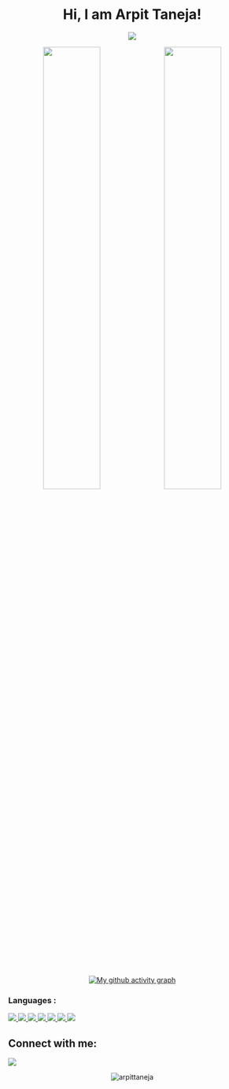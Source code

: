 
<h1 align="center">Hi<!--<img src="https://raw.githubusercontent.com/MartinHeinz/MartinHeinz/master/wave.gif" width="30px">-->, I am Arpit Taneja!</h1>
<!-- **arpittaneja/arpittaneja** is a ✨ _special_ ✨ repository because its `README.md` (this file) appears on your GitHub profile. -->


<!-- Here are some ideas to get you started:

- 🔭 I’m currently working on 
- 👯 I’m looking to collaborate on ...
- 🤔 I’m looking for help with ...
- 💬 Ask me about ...
- 📫 How to reach me: ...
- 😄 Pronouns: ...
- ⚡ Fun fact: ... -->

<!-- ## I’m currently learning Web Development and DSA -->

<p align="center">
  <img src="https://github-readme-stats.vercel.app/api/top-langs/?username=arpittaneja&show_icons=true&theme=tokyonight&layout=compact" />
</p>
<p align="center">
  <img width="48%" src="https://github-readme-stats.vercel.app/api?username=arpittaneja&show_icons=true&theme=tokyonight" />
  <img width="48%" src="https://github-readme-streak-stats.herokuapp.com/?user=arpittaneja&theme=tokyonight" />
</p>
<div width="50%" align="center" >
     
[![My github activity graph](https://activity-graph.herokuapp.com/graph?username=arpittaneja&theme=xcode)](https://git.io/arpittaneja)

</div>

### Languages :
<a href="" target="_blank"> <img src="https://img.icons8.com/color/48/000000/javascript.png"/> </a> 
<a href="" target="_blank"> <img src="https://img.icons8.com/color/48/000000/html-5.png"/> </a> 
<a href="" target="_blank"> <img src="https://img.icons8.com/color/48/000000/css3.png"/> </a> 
<a href="" target="_blank"> <img src="https://img.icons8.com/color/48/000000/python.png"/> </a> 
<a href="" target="_blank"> <img src="https://img.icons8.com/color/48/000000/c-programming.png"/> </a> 
<a href="" target="_blank"> <img src="https://img.icons8.com/color/50/000000/c-plus-plus-logo.png"/> </a> 
<a href="" target="_blank"> <img src="https://img.icons8.com/color/50/000000/java.png"/> </a> 


## Connect with me:
<p align="left">

<a href = "https://www.linkedin.com/in/arpit-taneja-6947a21ba/"><img src="https://img.icons8.com/fluent/48/000000/linkedin.png"/></a>
<p align="center"> <img src="https://komarev.com/ghpvc/?username=arpittaneja&label=Profile%20views&color=129e00&style=plastic" alt="arpittaneja" /> 
